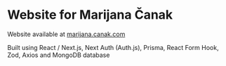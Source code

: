 # Website for Marijana Čanak

Website available at [marijana.canak.com](https://marijanacanak.com)

Built using React / Next.js, Next Auth (Auth.js), Prisma, React Form Hook, Zod, Axios and MongoDB database

